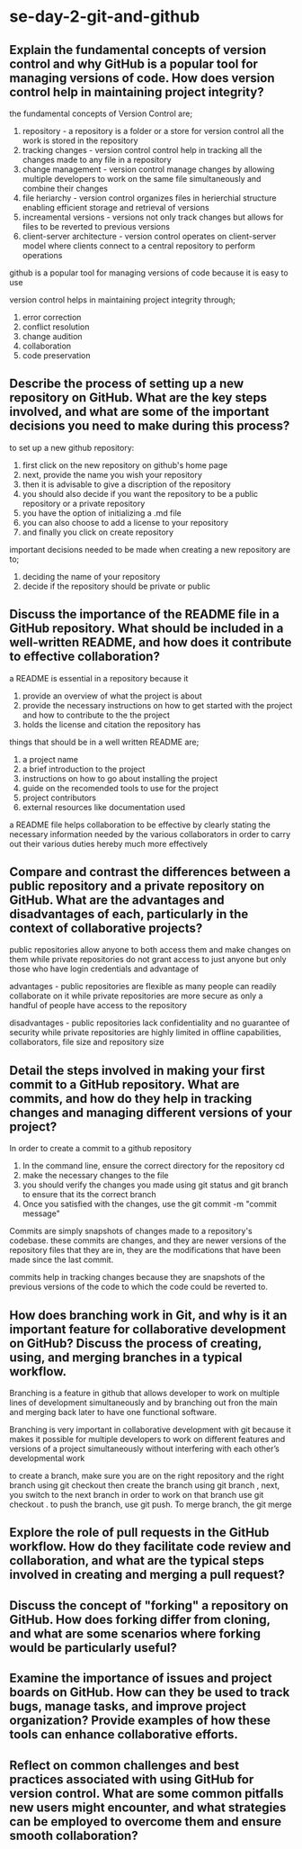 # se-day-2-git-and-github
## Explain the fundamental concepts of version control and why GitHub is a popular tool for managing versions of code. How does version control help in maintaining project integrity?

the fundamental concepts of Version Control are;
1. repository - a repository is a folder or a store for version control all the work is stored in the repository
2. tracking changes - version control control help in tracking all the changes made to any file in a repository
3. change management - version control manage changes by allowing multiple developers to work on the same file simultaneously and combine their changes
4. file heriarchy - version control organizes files in herierchial structure enabling efficient storage and retrieval of versions
5. increamental versions - versions not only track changes but allows for files to be reverted to previous versions
6. client-server architecture - version control operates on client-server model where clients connect to a central repository to perform operations

github is a popular tool for managing versions of code because it is easy to use 

version control helps in maintaining project integrity through;
1. error correction
2. conflict resolution
3. change audition
4. collaboration
5. code preservation 


## Describe the process of setting up a new repository on GitHub. What are the key steps involved, and what are some of the important decisions you need to make during this process?

to set up a new github repository:
1. first click on the new repository on github's home page
2. next, provide the name you wish your repository
3. then it is advisable to give a discription of the repository
4. you should also decide if you want the repository to be a public repository or a private repository
5. you have the option of initializing a .md file
6. you can also choose to add a license to your repository
7. and finally you click on create repository

important decisions needed to be made when creating a new repository are to;
1. deciding the name of your repository 
2. decide if the repository should be private or public



## Discuss the importance of the README file in a GitHub repository. What should be included in a well-written README, and how does it contribute to effective collaboration?

a README is essential in a repository because it  
1. provide an overview of what the project is about
2. provide the necessary instructions on how to get started with the project and how to contribute to the the project
3. holds the license and citation the repository has

things that should be in a well written README are;
1. a project name
2. a brief introduction to the project
3. instructions on how to go about installing the project
4. guide on the recomended tools to use for the project
5. project contributors
6. external resources like documentation used

a README file helps collaboration to be effective by clearly stating the necessary information needed by the various collaborators in order to carry out their various duties hereby much more effectively 


## Compare and contrast the differences between a public repository and a private repository on GitHub. What are the advantages and disadvantages of each, particularly in the context of collaborative projects?

public repositories allow anyone to both access them and make changes on them while private repositories do not grant access to just anyone but only those who have login credentials and advantage of 

advantages - public repositories are flexible as many people can readily collaborate on it while private repositories are more secure as only a handful of people have access to the repository

disadvantages - public repositories lack confidentiality and no guarantee of security while private repositories are highly limited in offline capabilities, collaborators, file size and repository size


## Detail the steps involved in making your first commit to a GitHub repository. What are commits, and how do they help in tracking changes and managing different versions of your project?

In order to create a commit to a github repository
1. In the command line, ensure the correct directory for the repository cd <repository-path>
2. make the necessary changes to the file
3. you should verify the changes you made using git status and git branch to ensure that its the correct branch
4. Once you satisfied with the changes, use the git commit -m "commit message"

Commits are simply snapshots of changes made to a repository's codebase. these commits are changes, and they are newer versions of the repository files that they are in, they are the modifications that have been made since the last commit.

commits help in tracking changes because they are snapshots of the previous versions of the code to which the code could be reverted to.


## How does branching work in Git, and why is it an important feature for collaborative development on GitHub? Discuss the process of creating, using, and merging branches in a typical workflow.

Branching is a feature in github that allows developer to work on multiple lines of development simultaneously and by branching out fron the main and merging back later to have one functional software.

Branching is very important in collaborative development with git because it makes it possible for multiple developers to work on different features and versions of a project simultaneously without interfering with each other’s developmental work

to create a branch, make sure you are on the right repository and the right branch using git checkout <branch-name> then create the branch using git branch <new-branch-name>, next, you switch to the next branch in order to work on that branch use git checkout <new-branch-name>. to push the branch, use git push. To merge branch, the git merge  


## Explore the role of pull requests in the GitHub workflow. How do they facilitate code review and collaboration, and what are the typical steps involved in creating and merging a pull request?

## Discuss the concept of "forking" a repository on GitHub. How does forking differ from cloning, and what are some scenarios where forking would be particularly useful?

## Examine the importance of issues and project boards on GitHub. How can they be used to track bugs, manage tasks, and improve project organization? Provide examples of how these tools can enhance collaborative efforts.

## Reflect on common challenges and best practices associated with using GitHub for version control. What are some common pitfalls new users might encounter, and what strategies can be employed to overcome them and ensure smooth collaboration?
